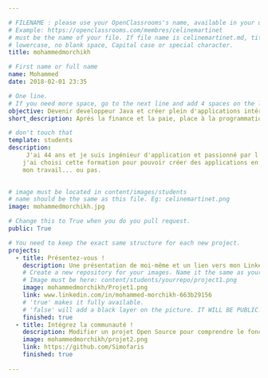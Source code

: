 ```yaml
---

# FILENAME : please use your OpenClassrooms's name, available in your url.
# Example: https://openclassrooms.com/membres/celinemartinet
# must be the name of your file. If file name is celinemartinet.md, title is celinemartinet.
# lowercase, no blank space, Capital case or special character.
title: mohammedmorchikh

# First name or full name
name: Mohammed
date: 2018-02-01 23:35

# One line.
# If you need more space, go to the next line and add 4 spaces on the left, as in 'description'.
objective: Devenir developpeur Java et créer plein d'applications intéressantes. 
short_description: Aprés la finance et la paie, place à la programmation... et pourquoi pas avec Java !!

# don't touch that
template: students
description:
     J'ai 44 ans et je suis ingénieur d'application et passionné par l'informatique.
    j'ai choisi cette formation pour pouvoir créer des applications en lien avec
    mon travail... ou pas.  
    

# image must be located in content/images/students
# name should be the same as this file. Eg: celinemartinet.png
image: mohammedmorchikh.jpg

# Change this to True when you do you pull request.
public: True

# You need to keep the exact same structure for each new project.
projects:
  - title: Présentez-vous !
    description: Une présentation de moi-même et un lien vers mon LinkedIn.
    # Create a new repository for your images. Name it the same as your nickname and profile picture.
    # Image must be here: content/students/yourrepo/project1.png
    image: mohammedmorchikh/Projet1.png
    link: www.linkedin.com/in/mohammed-morchikh-663b29156
    # 'true' makes it fully available.
    # 'false' will add a black layer on the picture. IT WILL BE PUBLIC!
    finished: true
  - title: Intégrez la communauté !
    description: Modifier un projet Open Source pour comprendre le fonctionnement de Git, de Github et des pull requests. 
    image: mohammedmorchikh/projet2.png
    link: https://github.com/Simofaris
    finished: true
	
---
```

